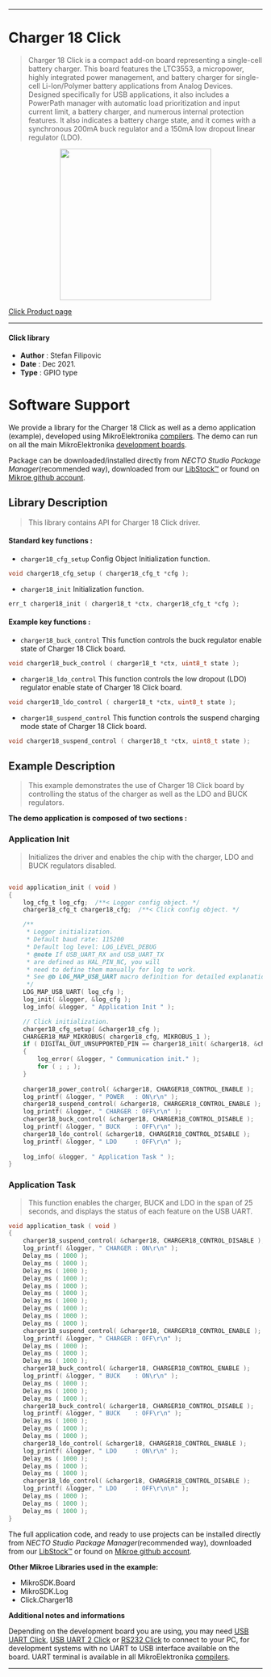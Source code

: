 
---
# Charger 18 Click

> Charger 18 Click is a compact add-on board representing a single-cell battery charger. This board features the LTC3553, a micropower, highly integrated power management, and battery charger for single-cell Li-Ion/Polymer battery applications from Analog Devices. Designed specifically for USB applications, it also includes a PowerPath manager with automatic load prioritization and input current limit, a battery charger, and numerous internal protection features. It also indicates a battery charge state, and it comes with a synchronous 200mA buck regulator and a 150mA low dropout linear regulator (LDO).

<p align="center">
  <img src="https://download.mikroe.com/images/click_for_ide/charger18_click.png" height=300px>
</p>

[Click Product page](https://www.mikroe.com/charger-18-click)

---


#### Click library

- **Author**        : Stefan Filipovic
- **Date**          : Dec 2021.
- **Type**          : GPIO type


# Software Support

We provide a library for the Charger 18 Click
as well as a demo application (example), developed using MikroElektronika
[compilers](https://www.mikroe.com/necto-studio).
The demo can run on all the main MikroElektronika [development boards](https://www.mikroe.com/development-boards).

Package can be downloaded/installed directly from *NECTO Studio Package Manager*(recommended way), downloaded from our [LibStock&trade;](https://libstock.mikroe.com) or found on [Mikroe github account](https://github.com/MikroElektronika/mikrosdk_click_v2/tree/master/clicks).

## Library Description

> This library contains API for Charger 18 Click driver.

#### Standard key functions :

- `charger18_cfg_setup` Config Object Initialization function.
```c
void charger18_cfg_setup ( charger18_cfg_t *cfg );
```

- `charger18_init` Initialization function.
```c
err_t charger18_init ( charger18_t *ctx, charger18_cfg_t *cfg );
```

#### Example key functions :

- `charger18_buck_control` This function controls the buck regulator enable state of Charger 18 Click board.
```c
void charger18_buck_control ( charger18_t *ctx, uint8_t state ); 
```

- `charger18_ldo_control` This function controls the low dropout (LDO) regulator enable state of Charger 18 Click board.
```c
void charger18_ldo_control ( charger18_t *ctx, uint8_t state );
```

- `charger18_suspend_control` This function controls the suspend charging mode state of Charger 18 Click board.
```c
void charger18_suspend_control ( charger18_t *ctx, uint8_t state ); 
```

## Example Description

> This example demonstrates the use of Charger 18 Click board by controlling the status of the charger as well as the LDO and BUCK regulators.

**The demo application is composed of two sections :**

### Application Init

> Initializes the driver and enables the chip with the charger, LDO and BUCK regulators disabled.

```c

void application_init ( void )
{
    log_cfg_t log_cfg;  /**< Logger config object. */
    charger18_cfg_t charger18_cfg;  /**< Click config object. */

    /** 
     * Logger initialization.
     * Default baud rate: 115200
     * Default log level: LOG_LEVEL_DEBUG
     * @note If USB_UART_RX and USB_UART_TX 
     * are defined as HAL_PIN_NC, you will 
     * need to define them manually for log to work. 
     * See @b LOG_MAP_USB_UART macro definition for detailed explanation.
     */
    LOG_MAP_USB_UART( log_cfg );
    log_init( &logger, &log_cfg );
    log_info( &logger, " Application Init " );

    // Click initialization.
    charger18_cfg_setup( &charger18_cfg );
    CHARGER18_MAP_MIKROBUS( charger18_cfg, MIKROBUS_1 );
    if ( DIGITAL_OUT_UNSUPPORTED_PIN == charger18_init( &charger18, &charger18_cfg ) ) 
    {
        log_error( &logger, " Communication init." );
        for ( ; ; );
    }
    
    charger18_power_control( &charger18, CHARGER18_CONTROL_ENABLE );
    log_printf( &logger, " POWER   : ON\r\n" );
    charger18_suspend_control( &charger18, CHARGER18_CONTROL_ENABLE );
    log_printf( &logger, " CHARGER : OFF\r\n" );
    charger18_buck_control( &charger18, CHARGER18_CONTROL_DISABLE );
    log_printf( &logger, " BUCK    : OFF\r\n" );
    charger18_ldo_control( &charger18, CHARGER18_CONTROL_DISABLE );
    log_printf( &logger, " LDO     : OFF\r\n" );
    
    log_info( &logger, " Application Task " );
}

```

### Application Task

> This function enables the charger, BUCK and LDO in the span of 25 seconds, and displays the status of each feature on the USB UART.

```c
void application_task ( void )
{
    charger18_suspend_control( &charger18, CHARGER18_CONTROL_DISABLE );
    log_printf( &logger, " CHARGER : ON\r\n" );
    Delay_ms ( 1000 );
    Delay_ms ( 1000 );
    Delay_ms ( 1000 );
    Delay_ms ( 1000 );
    Delay_ms ( 1000 );
    Delay_ms ( 1000 );
    Delay_ms ( 1000 );
    Delay_ms ( 1000 );
    Delay_ms ( 1000 );
    Delay_ms ( 1000 );
    charger18_suspend_control( &charger18, CHARGER18_CONTROL_ENABLE );
    log_printf( &logger, " CHARGER : OFF\r\n" );
    Delay_ms ( 1000 );
    Delay_ms ( 1000 );
    Delay_ms ( 1000 );
    charger18_buck_control( &charger18, CHARGER18_CONTROL_ENABLE );
    log_printf( &logger, " BUCK    : ON\r\n" );
    Delay_ms ( 1000 );
    Delay_ms ( 1000 );
    Delay_ms ( 1000 );
    charger18_buck_control( &charger18, CHARGER18_CONTROL_DISABLE );
    log_printf( &logger, " BUCK    : OFF\r\n" );
    Delay_ms ( 1000 );
    Delay_ms ( 1000 );
    Delay_ms ( 1000 );
    charger18_ldo_control( &charger18, CHARGER18_CONTROL_ENABLE );
    log_printf( &logger, " LDO     : ON\r\n" );
    Delay_ms ( 1000 );
    Delay_ms ( 1000 );
    Delay_ms ( 1000 );
    charger18_ldo_control( &charger18, CHARGER18_CONTROL_DISABLE );
    log_printf( &logger, " LDO     : OFF\r\n\n" );
    Delay_ms ( 1000 );
    Delay_ms ( 1000 );
    Delay_ms ( 1000 );
}
```

The full application code, and ready to use projects can be installed directly from *NECTO Studio Package Manager*(recommended way), downloaded from our [LibStock&trade;](https://libstock.mikroe.com) or found on [Mikroe github account](https://github.com/MikroElektronika/mikrosdk_click_v2/tree/master/clicks).

**Other Mikroe Libraries used in the example:**

- MikroSDK.Board
- MikroSDK.Log
- Click.Charger18

**Additional notes and informations**

Depending on the development board you are using, you may need
[USB UART Click](https://www.mikroe.com/usb-uart-click),
[USB UART 2 Click](https://www.mikroe.com/usb-uart-2-click) or
[RS232 Click](https://www.mikroe.com/rs232-click) to connect to your PC, for
development systems with no UART to USB interface available on the board. UART
terminal is available in all MikroElektronika
[compilers](https://shop.mikroe.com/compilers).

---
